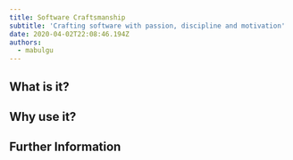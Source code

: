 ```yaml
---
title: Software Craftsmanship
subtitle: 'Crafting software with passion, discipline and motivation'
date: 2020-04-02T22:08:46.194Z
authors:
  - mabulgu
---
```

## What is it? 

## Why use it? 

## Further Information

